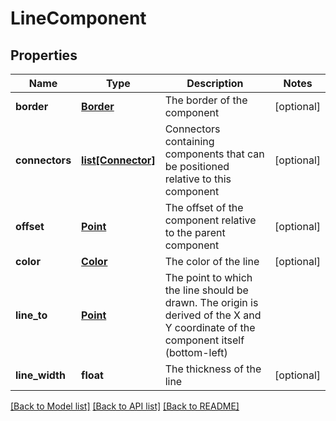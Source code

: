 # LineComponent

## Properties
Name | Type | Description | Notes
------------ | ------------- | ------------- | -------------
**border** | [**Border**](Border.md) | The border of the component | [optional] 
**connectors** | [**list[Connector]**](Connector.md) | Connectors containing components that can be positioned relative to this component | [optional] 
**offset** | [**Point**](Point.md) | The offset of the component relative to the parent component | [optional] 
**color** | [**Color**](Color.md) | The color of the line | [optional] 
**line_to** | [**Point**](Point.md) | The point to which the line should be drawn. The origin is derived of the X and Y coordinate of the component itself (bottom-left)  | 
**line_width** | **float** | The thickness of the line | [optional] 

[[Back to Model list]](../README.md#documentation-for-models) [[Back to API list]](../README.md#documentation-for-api-endpoints) [[Back to README]](../README.md)


